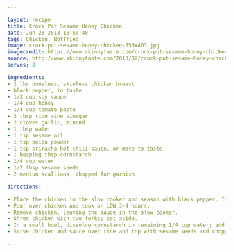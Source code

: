 ```yaml
---

layout: recipe
title: Crock Pot Sesame Honey Chicken
date: Jun 23 2013 18:50:40
tags: Chicken, NotTried
image: crock-pot-sesame-honey-chicken-550x403.jpg
imagecredit: https://www.skinnytaste.com/crock-pot-sesame-honey-chicken/
source: http://www.skinnytaste.com/2013/02/crock-pot-sesame-honey-chicken.html
serves: 8

ingredients:
- 2 lbs boneless, skinless chicken breast
- black pepper, to taste
- 1/3 cup soy sauce
- 1/4 cup honey
- 1/4 cup tomato paste
- 3 tbsp rice wine vinegar
- 2 cloves garlic, minced
- 1 tbsp water
- 1 tsp sesame oil
- 1 tsp onion powder
- 1 tsp sriracha hot chili sauce, or more to taste
- 1 heaping tbsp cornstarch
- 1/4 cup water
- 1/2 tbsp sesame seeds
- 2 medium scallions, chopped for garnish

directions:

- Place the chicken in the slow cooker and season with black pepper. In a medium bowl, combine soy sauce, honey, tomato paste, vinegar, garlic, 1 tbsp water, sesame oil, onion powder and sriracha hot chili sauce
- Pour over chicken and cook on LOW 3-4 hours.
- Remove chicken, leaving the sauce in the slow cooker.
- Shred chicken with two forks; set aside.
- In a small bowl, dissolve cornstarch in remaining 1/4 cup water; add to the slow cooker and stir to combine. Cover and cook on HIGH until slightly thickened, about 15 to 20 minutes; return chicken to the slow cooker and mix well.
- Serve chicken and sauce over rice and top with sesame seeds and chopped scallions for garnish.

---
```

